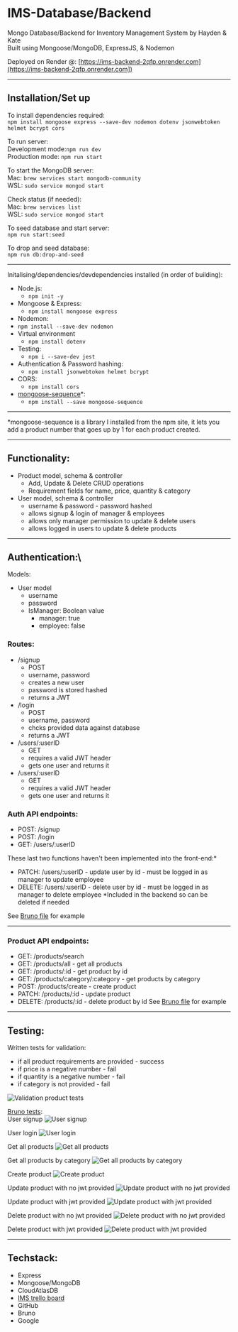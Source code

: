 # IMS-Database/Backend
Mongo Database/Backend for Inventory Management System by Hayden & Kate\
Built using Mongoose/MongoDB, ExpressJS, & Nodemon

Deployed on Render @: 
[https://ims-backend-2qfp.onrender.com](https://ims-backend-2qfp.onrender.com])

-----
## Installation/Set up
To install dependencies required:\
`npm install mongoose express --save-dev nodemon dotenv jsonwebtoken helmet bcrypt cors`

To run server:\
Development mode:`npm run dev`\
Production mode: `npm run start`

To start the MongoDB server:\
Mac: `brew services start mongodb-community`\
WSL: `sudo service mongod start`

Check status (if needed): \
Mac: `brew services list`\
WSL: `sudo service mongod start`

To seed database and start server:\
`npm run start:seed`

To drop and seed database:\
`npm run db:drop-and-seed`

---
Initalising/dependencies/devdependencies installed (in order of building):
- Node.js:
    - `npm init -y`
- Mongoose & Express:
    - `npm install mongoose express`
- Nodemon:
- `npm install --save-dev nodemon`
- Virtual environment
    - `npm install dotenv`
- Testing:
    - `npm i --save-dev jest`
- Authentication & Password hashing:
    - `npm install jsonwebtoken helmet bcrypt`
- CORS:
    - `npm install cors`
- [mongoose-sequence](https://www.npmjs.com/package/mongoose-sequence)*: 
    - `npm install --save mongoose-sequence`
---
*mongoose-sequence is a library I installed from the npm site, it lets you add a product number that goes up by 1 for each product created.

---
## Functionality:
- Product model, schema & controller
    - Add, Update & Delete CRUD operations
    - Requirement fields for name, price, quantity & category
- User model, schema & controller
    - username & password - password hashed
    - allows signup & login of manager & employees
    - allows only manager permission to update & delete users
    - allows logged in users to update & delete products

----
## Authentication:\
Models:
- User model
    - username
    - password
    - IsManager: Boolean value
        - manager: true
        - employee: false

### Routes: 
- /signup
    - POST 
    - username, password
    - creates a new user
    - password is stored hashed
    - returns a JWT
- /login
    - POST 
    - username, password
    - chcks provided data against database
    - returns a JWT
- /users/:userID
    - GET
    - requires a valid JWT header
    - gets one user and returns it
- /users/:userID
    - GET
    - requires a valid JWT header
    - gets one user and returns it

### Auth API endpoints:
- POST: /signup
- POST: /login
- GET: /users/:userID

These last two functions haven't been implemented into the front-end:*
- PATCH: /users/:userID - update user by id - must be logged in as manager to update employee
- DELETE: /users/:userID - delete user by id - must be logged in as manager to delete employee
*Included in the backend so can be deleted if needed


See [Bruno file](/docs/Bruno/IMS/) for example

---
### Product API endpoints:
- GET: /products/search 
- GET: /products/all - get all products
- GET: /products/:id - get product by id
- GET: /products/category/:category - get products by category
- POST: /products/create - create product
- PATCH: /products/:id - update product
- DELETE: /products/:id - delete product by id
See [Bruno file](/docs/Bruno/IMS/) for example

---
## Testing:
Written tests for validation:
- if all product requirements are provided - success
- if price is a negative number - fail
- if quantity is a negative number - fail
- if category is not provided - fail

![Validation product tests](/docs/Tests/Validation%20product%20tests.png)

[Bruno tests](/docs/Bruno%20Screenshots/):\
User signup
![User signup](/docs/Bruno%20Screenshots/localhost-use%20signup.png)

User login
![User login](/docs/Bruno%20Screenshots/localhost-user%20login.png)

Get all products
![Get all products](/docs/Bruno%20Screenshots/localhost-%20get%20all%20products.png)

Get all products by category
![Get all products by category](/docs/Bruno%20Screenshots/localhost-%20get%20all%20by%20category.png)

Create product
![Create product](/docs/Bruno%20Screenshots/localhost-%20create%20product%20with%20jwt%20OR%20auth%20bearer.png)

Update product with no jwt provided
![Update product with no jwt provided](/docs/Bruno%20Screenshots/localhost-%20update%20product%20with%20no%20jwt.png)

Update product with jwt provided
![Update product with jwt provided](/docs/Bruno%20Screenshots/localhost-%20update%20product%20with%20jwt.png)

Delete product with no jwt provided
![Delete product with no jwt provided](/docs/Bruno%20Screenshots/localhost-%20delete%20product%20with%20no%20jwt.png)

Delete product with jwt provided
![Delete product with jwt provided](/docs/Bruno%20Screenshots/localhost-%20delete%20product%20with%20jwt.png)

---
## Techstack:
- Express
- Mongoose/MongoDB
- CloudAtlasDB
- [IMS trello board](https://trello.com/b/RkNm85hb)
- GitHub
- Bruno
- Google
